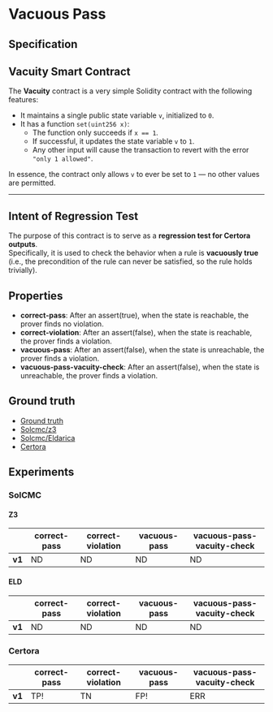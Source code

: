 # Vacuous Pass

## Specification
## Vacuity Smart Contract

The **Vacuity** contract is a very simple Solidity contract with the following features:

- It maintains a single public state variable `v`, initialized to `0`.
- It has a function `set(uint256 x)`:
  - The function only succeeds if `x == 1`.
  - If successful, it updates the state variable `v` to `1`.
  - Any other input will cause the transaction to revert with the error `"only 1 allowed"`.

In essence, the contract only allows `v` to ever be set to `1` — no other values are permitted.

---

## Intent of Regression Test

The purpose of this contract is to serve as a **regression test for Certora outputs**.  
Specifically, it is used to check the behavior when a rule is **vacuously true** (i.e., the precondition of the rule can never be satisfied, so the rule holds trivially).


## Properties
- **correct-pass**: After an assert(true), when the state is reachable, the prover finds no violation.
- **correct-violation**: After an assert(false), when the state is reachable, the prover finds a violation.
- **vacuous-pass**: After an assert(false), when the state is unreachable, the prover finds a violation.
- **vacuous-pass-vacuity-check**: After an assert(false), when the state is unreachable, the prover finds a violation.

## Ground truth

- [Ground truth](ground-truth.csv)
- [Solcmc/z3](solcmc-z3.csv)
- [Solcmc/Eldarica](solcmc-eld.csv)
- [Certora](certora.csv)

## Experiments
### SolCMC
#### Z3
|        | correct-pass               | correct-violation          | vacuous-pass               | vacuous-pass-vacuity-check |
|--------|----------------------------|----------------------------|----------------------------|----------------------------|
| **v1** | ND                         | ND                         | ND                         | ND                         |
 

#### ELD
|        | correct-pass               | correct-violation          | vacuous-pass               | vacuous-pass-vacuity-check |
|--------|----------------------------|----------------------------|----------------------------|----------------------------|
| **v1** | ND                         | ND                         | ND                         | ND                         |
 


### Certora
|        | correct-pass               | correct-violation          | vacuous-pass               | vacuous-pass-vacuity-check |
|--------|----------------------------|----------------------------|----------------------------|----------------------------|
| **v1** | TP!                        | TN                         | FP!                        | ERR                        |
 

